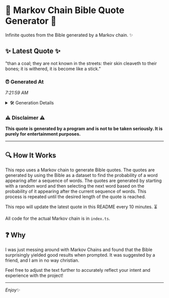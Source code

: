 # 📖 Markov Chain Bible Quote Generator 📖

Infinite quotes from the Bible generated by a Markov chain. ✨

## ✨ Latest Quote ✨
"than a coal; they are not known in the streets: their skin cleaveth to their bones; it is withered, it is become like a stick."

### ⏰ Generated At
*7:21:59 AM*

<details>
    <summary>🛠️ Generation Details</summary>
    <p>
        <strong>🌱 Seed:</strong> than<br>
        <strong>🔄 Iterations:</strong> 24<br>
        <strong>📜 Context History:</strong><br>[ than ]: a<br>[ than, a ]: coal;<br>[ than, a, coal; ]: they<br>[ than, a, coal;, they ]: are<br>[ than, a, coal;, they, are ]: not<br>[ than, a, coal;, they, are, not ]: known<br>[ a, coal;, they, are, not, known ]: in<br>[ coal;, they, are, not, known, in ]: the<br>[ they, are, not, known, in, the ]: streets:<br>[ are, not, known, in, the, streets: ]: their<br>[ not, known, in, the, streets:, their ]: skin<br>[ known, in, the, streets:, their, skin ]: cleaveth<br>[ in, the, streets:, their, skin, cleaveth ]: to<br>[ the, streets:, their, skin, cleaveth, to ]: their<br>[ streets:, their, skin, cleaveth, to, their ]: bones;<br>[ their, skin, cleaveth, to, their, bones; ]: it<br>[ skin, cleaveth, to, their, bones;, it ]: is<br>[ cleaveth, to, their, bones;, it, is ]: withered,<br>[ to, their, bones;, it, is, withered, ]: it<br>[ their, bones;, it, is, withered,, it ]: is<br>[ bones;, it, is, withered,, it, is ]: become<br>[ it, is, withered,, it, is, become ]: like<br>[ is, withered,, it, is, become, like ]: a<br>[ withered,, it, is, become, like, a ]: stick.<br>
    </p>
</details>

### ⚠️ Disclaimer ⚠️
**This quote is generated by a program and is not to be taken seriously. It is purely for entertainment purposes.**

---

## 🔍 How It Works

This repo uses a Markov chain to generate Bible quotes. The quotes are generated by using the Bible as a dataset to find the probability of a word appearing after a sequence of words. The quotes are generated by starting with a random word and then selecting the next word based on the probability of it appearing after the current sequence of words. This process is repeated until the desired length of the quote is reached.

This repo will update the latest quote in this README every 10 minutes. ⏳

All code for the actual Markov chain is in `index.ts`.

## ❓ Why

I was just messing around with Markov Chains and found that the Bible surprisingly yielded good results when prompted. 
It was suggested by a friend, and I am in no way christian.

Feel free to adjust the text further to accurately reflect your intent and experience with the project!

---

*Enjoy*✨
